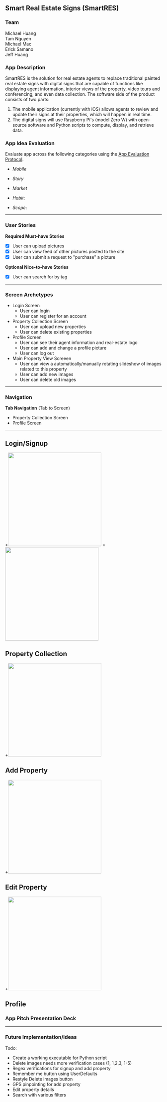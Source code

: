 ## Smart Real Estate Signs (SmartRES)

### Team
Michael Huang   
Tam Nguyen  
Michael Mac  
Erick Samano  
Jeff Huang  


### App Description
SmartRES is the solution for real estate agents to replace traditional painted real estate signs with digital signs that are capable of functions like displaying agent information, interior views of the property, video tours and conferencing, and even data collection. The software side of the product consists of two parts:
1) The mobile application (currently with iOS) allows agents to review and update their signs at their properties, which will happen in real time.
2) The digital signs will use Raspberry Pi's (model Zero W) with open-source software and Python scripts to compute, display, and retrieve data. 

### App Idea Evaluation
Evaluate app across the following categories using the [App Evaluation Protocol](https://courses.codeath.com/courses/ios_university/pages/group_project/01_app_brainstorming_guide).

- *Mobile*

- *Story*

- *Market*

- *Habit*: 
   
- *Scope*:

---

### User Stories

**Required Must-have Stories**
- [x] User can upload pictures  
- [x] User can view feed of other pictures posted to the site  
- [x] User can submit a request to "purchase" a picture  

**Optional Nice-to-have Stories**
- [x] User can search for by tag

---
### Screen Archetypes

 * Login Screen
     * User can login
     * User can register for an account
 * Property Collection Screen
     * User can upload new properties
     * User can delete existing properties
 * Profile Screen
     * User can see their agent information and real-estate logo 
     * User can add and change a profile picture
     * User can log out
 * Main Property View Screeen
     * User can view a automatically/manually rotating slideshow of images related to this property
     * User can add new images
     * User can delete old images 
---
### Navigation

**Tab Navigation** (Tab to Screen)
 * Property Collection Screen
 * Profile Screen

---

## Login/Signup
+<img src="/gifs/Login.gif?raw=true" width="300px">
+<img src="/gifs/Signup.gif?raw=true" width="300px">

## Property Collection
+<img src="/gifs/Property_Collection.gif?raw=true" width="300px">

## Add Property
+<img src="/gifs/Add_Property.gif?raw=true" width="300px">

## Edit Property
+<img src="/gifs/Add_Images.gif?raw=true" width="300px">

## Profile








### App Pitch Presentation Deck


---
### Future Implementation/Ideas

Todo: 
- Create a working executable for Python script 
- Delete images needs more verification cases (1, 1,2,3, 1-5)
- Regex verifications for signup and add property
- Remember me button using UserDefaults
- Restyle Delete images button
- GPS pinpointing for add property
- Edit property details
- Search with various filters
